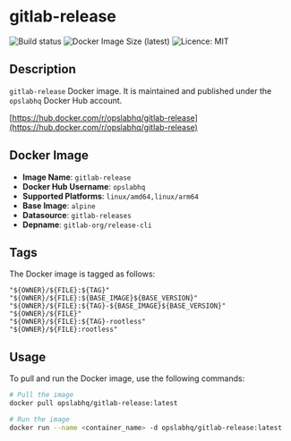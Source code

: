 # gitlab-release

![Build status](https://github.com/opslabhqx/docker-images/actions/workflows/build-push-gitlab-release.yml/badge.svg)
![Docker Image Size (latest)](https://img.shields.io/docker/image-size/opslabhq/gitlab-release/latest)
![Licence: MIT](https://img.shields.io/github/license/opslabhqx/docker-images)

## Description

`gitlab-release` Docker image. It is maintained and published under the `opslabhq` Docker Hub account.

[https://hub.docker.com/r/opslabhq/gitlab-release](https://hub.docker.com/r/opslabhq/gitlab-release)

## Docker Image

- **Image Name**: `gitlab-release`
- **Docker Hub Username**: `opslabhq`
- **Supported Platforms**: `linux/amd64,linux/arm64`
- **Base Image**: `alpine`
- **Datasource**: `gitlab-releases`
- **Depname**: `gitlab-org/release-cli`

## Tags

The Docker image is tagged as follows:

```
"${OWNER}/${FILE}:${TAG}"
"${OWNER}/${FILE}:${BASE_IMAGE}${BASE_VERSION}"
"${OWNER}/${FILE}:${TAG}-${BASE_IMAGE}${BASE_VERSION}"
"${OWNER}/${FILE}"
"${OWNER}/${FILE}:${TAG}-rootless"
"${OWNER}/${FILE}:rootless"
```

## Usage

To pull and run the Docker image, use the following commands:

```bash
# Pull the image
docker pull opslabhq/gitlab-release:latest

# Run the image
docker run --name <container_name> -d opslabhq/gitlab-release:latest
```
